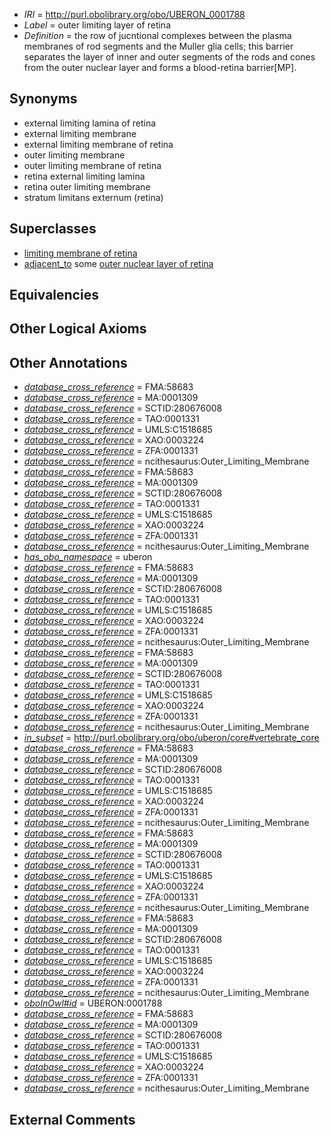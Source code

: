  * *IRI* = http://purl.obolibrary.org/obo/UBERON_0001788
 * *Label* = outer limiting layer of retina
 * *Definition* = the row of jucntional complexes between the plasma membranes of rod segments and the Muller glia cells; this barrier separates the layer of inner and outer segments of the rods and cones from the outer nuclear layer and forms a blood-retina barrier[MP].

## Synonyms

 * external limiting lamina of retina
 * external limiting membrane
 * external limiting membrane of retina
 * outer limiting membrane
 * outer limiting membrane of retina
 * retina external limiting lamina
 * retina outer limiting membrane
 * stratum limitans externum (retina)

## Superclasses

 * [limiting membrane of retina](../../UBERON/19/UBERON_0007619.md)
 * [adjacent_to](../../RO/20/RO_0002220.md) some [outer nuclear layer of retina](../../UBERON/89/UBERON_0001789.md)

## Equivalencies


## Other Logical Axioms


## Other Annotations

 * *[database_cross_reference](../../ef/oboInOwl#hasDbXref.md)* = FMA:58683
 * *[database_cross_reference](../../ef/oboInOwl#hasDbXref.md)* = MA:0001309
 * *[database_cross_reference](../../ef/oboInOwl#hasDbXref.md)* = SCTID:280676008
 * *[database_cross_reference](../../ef/oboInOwl#hasDbXref.md)* = TAO:0001331
 * *[database_cross_reference](../../ef/oboInOwl#hasDbXref.md)* = UMLS:C1518685
 * *[database_cross_reference](../../ef/oboInOwl#hasDbXref.md)* = XAO:0003224
 * *[database_cross_reference](../../ef/oboInOwl#hasDbXref.md)* = ZFA:0001331
 * *[database_cross_reference](../../ef/oboInOwl#hasDbXref.md)* = ncithesaurus:Outer_Limiting_Membrane
 * *[database_cross_reference](../../ef/oboInOwl#hasDbXref.md)* = FMA:58683
 * *[database_cross_reference](../../ef/oboInOwl#hasDbXref.md)* = MA:0001309
 * *[database_cross_reference](../../ef/oboInOwl#hasDbXref.md)* = SCTID:280676008
 * *[database_cross_reference](../../ef/oboInOwl#hasDbXref.md)* = TAO:0001331
 * *[database_cross_reference](../../ef/oboInOwl#hasDbXref.md)* = UMLS:C1518685
 * *[database_cross_reference](../../ef/oboInOwl#hasDbXref.md)* = XAO:0003224
 * *[database_cross_reference](../../ef/oboInOwl#hasDbXref.md)* = ZFA:0001331
 * *[database_cross_reference](../../ef/oboInOwl#hasDbXref.md)* = ncithesaurus:Outer_Limiting_Membrane
 * *[has_obo_namespace](../../ce/oboInOwl#hasOBONamespace.md)* = uberon
 * *[database_cross_reference](../../ef/oboInOwl#hasDbXref.md)* = FMA:58683
 * *[database_cross_reference](../../ef/oboInOwl#hasDbXref.md)* = MA:0001309
 * *[database_cross_reference](../../ef/oboInOwl#hasDbXref.md)* = SCTID:280676008
 * *[database_cross_reference](../../ef/oboInOwl#hasDbXref.md)* = TAO:0001331
 * *[database_cross_reference](../../ef/oboInOwl#hasDbXref.md)* = UMLS:C1518685
 * *[database_cross_reference](../../ef/oboInOwl#hasDbXref.md)* = XAO:0003224
 * *[database_cross_reference](../../ef/oboInOwl#hasDbXref.md)* = ZFA:0001331
 * *[database_cross_reference](../../ef/oboInOwl#hasDbXref.md)* = ncithesaurus:Outer_Limiting_Membrane
 * *[database_cross_reference](../../ef/oboInOwl#hasDbXref.md)* = FMA:58683
 * *[database_cross_reference](../../ef/oboInOwl#hasDbXref.md)* = MA:0001309
 * *[database_cross_reference](../../ef/oboInOwl#hasDbXref.md)* = SCTID:280676008
 * *[database_cross_reference](../../ef/oboInOwl#hasDbXref.md)* = TAO:0001331
 * *[database_cross_reference](../../ef/oboInOwl#hasDbXref.md)* = UMLS:C1518685
 * *[database_cross_reference](../../ef/oboInOwl#hasDbXref.md)* = XAO:0003224
 * *[database_cross_reference](../../ef/oboInOwl#hasDbXref.md)* = ZFA:0001331
 * *[database_cross_reference](../../ef/oboInOwl#hasDbXref.md)* = ncithesaurus:Outer_Limiting_Membrane
 * *[in_subset](../../et/oboInOwl#inSubset.md)* = http://purl.obolibrary.org/obo/uberon/core#vertebrate_core
 * *[database_cross_reference](../../ef/oboInOwl#hasDbXref.md)* = FMA:58683
 * *[database_cross_reference](../../ef/oboInOwl#hasDbXref.md)* = MA:0001309
 * *[database_cross_reference](../../ef/oboInOwl#hasDbXref.md)* = SCTID:280676008
 * *[database_cross_reference](../../ef/oboInOwl#hasDbXref.md)* = TAO:0001331
 * *[database_cross_reference](../../ef/oboInOwl#hasDbXref.md)* = UMLS:C1518685
 * *[database_cross_reference](../../ef/oboInOwl#hasDbXref.md)* = XAO:0003224
 * *[database_cross_reference](../../ef/oboInOwl#hasDbXref.md)* = ZFA:0001331
 * *[database_cross_reference](../../ef/oboInOwl#hasDbXref.md)* = ncithesaurus:Outer_Limiting_Membrane
 * *[database_cross_reference](../../ef/oboInOwl#hasDbXref.md)* = FMA:58683
 * *[database_cross_reference](../../ef/oboInOwl#hasDbXref.md)* = MA:0001309
 * *[database_cross_reference](../../ef/oboInOwl#hasDbXref.md)* = SCTID:280676008
 * *[database_cross_reference](../../ef/oboInOwl#hasDbXref.md)* = TAO:0001331
 * *[database_cross_reference](../../ef/oboInOwl#hasDbXref.md)* = UMLS:C1518685
 * *[database_cross_reference](../../ef/oboInOwl#hasDbXref.md)* = XAO:0003224
 * *[database_cross_reference](../../ef/oboInOwl#hasDbXref.md)* = ZFA:0001331
 * *[database_cross_reference](../../ef/oboInOwl#hasDbXref.md)* = ncithesaurus:Outer_Limiting_Membrane
 * *[database_cross_reference](../../ef/oboInOwl#hasDbXref.md)* = FMA:58683
 * *[database_cross_reference](../../ef/oboInOwl#hasDbXref.md)* = MA:0001309
 * *[database_cross_reference](../../ef/oboInOwl#hasDbXref.md)* = SCTID:280676008
 * *[database_cross_reference](../../ef/oboInOwl#hasDbXref.md)* = TAO:0001331
 * *[database_cross_reference](../../ef/oboInOwl#hasDbXref.md)* = UMLS:C1518685
 * *[database_cross_reference](../../ef/oboInOwl#hasDbXref.md)* = XAO:0003224
 * *[database_cross_reference](../../ef/oboInOwl#hasDbXref.md)* = ZFA:0001331
 * *[database_cross_reference](../../ef/oboInOwl#hasDbXref.md)* = ncithesaurus:Outer_Limiting_Membrane
 * *[oboInOwl#id](../../id/oboInOwl#id.md)* = UBERON:0001788
 * *[database_cross_reference](../../ef/oboInOwl#hasDbXref.md)* = FMA:58683
 * *[database_cross_reference](../../ef/oboInOwl#hasDbXref.md)* = MA:0001309
 * *[database_cross_reference](../../ef/oboInOwl#hasDbXref.md)* = SCTID:280676008
 * *[database_cross_reference](../../ef/oboInOwl#hasDbXref.md)* = TAO:0001331
 * *[database_cross_reference](../../ef/oboInOwl#hasDbXref.md)* = UMLS:C1518685
 * *[database_cross_reference](../../ef/oboInOwl#hasDbXref.md)* = XAO:0003224
 * *[database_cross_reference](../../ef/oboInOwl#hasDbXref.md)* = ZFA:0001331
 * *[database_cross_reference](../../ef/oboInOwl#hasDbXref.md)* = ncithesaurus:Outer_Limiting_Membrane

## External Comments

